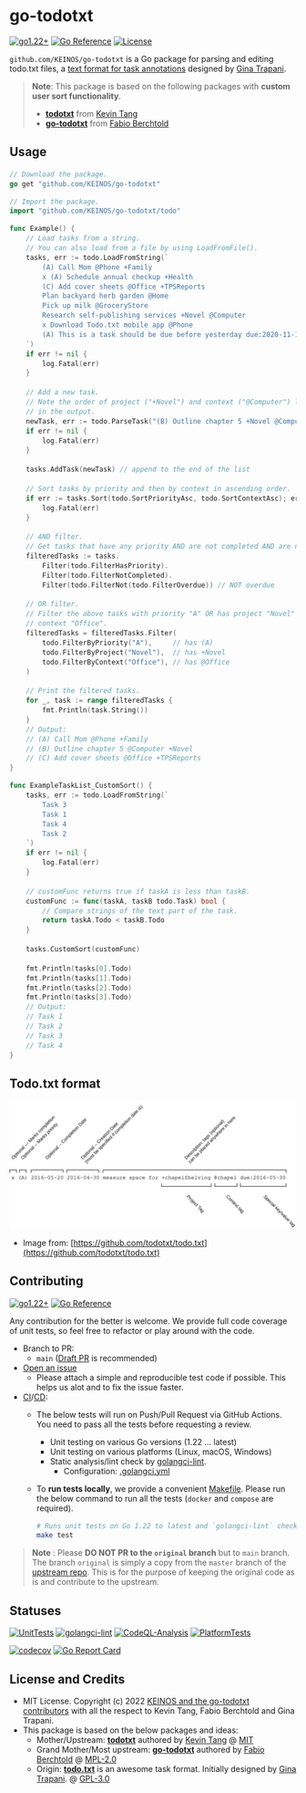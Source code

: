 <!-- markdownlint-disable MD033 MD050 -->
# go-todotxt

[![go1.22+](https://img.shields.io/badge/Go-1.22+-blue?logo=go)](https://github.com/KEINOS/go-todotxt/blob/main/.github/workflows/unit-tests.yml#L81 "Supported versions")
[![Go Reference](https://pkg.go.dev/badge/github.com/KEINOS/go-todotxt.svg)](https://pkg.go.dev/github.com/KEINOS/go-todotxt/todo "View document")
[![License](https://img.shields.io/github/license/KEINOS/go-todotxt)](https://github.com/KEINOS/go-todotxt/blob/master/LICENSE)

`github.com/KEINOS/go-todotxt` is a Go package for parsing and editing todo.txt files, a [text format for task annotations](https://github.com/todotxt/todo.txt) designed by [Gina Trapani](https://github.com/ginatrapani).

> __Note__: This package is based on the following packages with **custom user sort functionality**.
>
> - [**todotxt**](https://github.com/1set/todotxt) from [Kevin Tang](https://github.com/vt128)
> - [**go-todotxt**](https://github.com/JamesClonk/go-todotxt) from [Fabio Berchtold](https://github.com/JamesClonk)

## Usage

```go
// Download the package.
go get "github.com/KEINOS/go-todotxt"
```

```go
// Import the package.
import "github.com/KEINOS/go-todotxt/todo"
```

```go
func Example() {
    // Load tasks from a string.
    // You can also load from a file by using LoadFromFile().
    tasks, err := todo.LoadFromString(`
        (A) Call Mom @Phone +Family
        x (A) Schedule annual checkup +Health
        (C) Add cover sheets @Office +TPSReports
        Plan backyard herb garden @Home
        Pick up milk @GroceryStore
        Research self-publishing services +Novel @Computer
        x Download Todo.txt mobile app @Phone
        (A) This is a task should be due before yesterday due:2020-11-15
    `)
    if err != nil {
        log.Fatal(err)
    }

    // Add a new task.
    // Note the order of project ("+Novel") and context ("@Computer") later
    // in the output.
    newTask, err := todo.ParseTask("(B) Outline chapter 5 +Novel @Computer")
    if err != nil {
        log.Fatal(err)
    }

    tasks.AddTask(newTask) // append to the end of the list

    // Sort tasks by priority and then by context in ascending order.
    if err := tasks.Sort(todo.SortPriorityAsc, todo.SortContextAsc); err != nil {
        log.Fatal(err)
    }

    // AND filter.
    // Get tasks that have any priority AND are not completed AND are not overdue.
    filteredTasks := tasks.
        Filter(todo.FilterHasPriority).
        Filter(todo.FilterNotCompleted).
        Filter(todo.FilterNot(todo.FilterOverdue)) // NOT overdue

    // OR filter.
    // Filter the above tasks with priority "A" OR has project "Novel" OR has
    // context "Office".
    filteredTasks = filteredTasks.Filter(
        todo.FilterByPriority("A"),     // has (A)
        todo.FilterByProject("Novel"),  // has +Novel
        todo.FilterByContext("Office"), // has @Office
    )

    // Print the filtered tasks.
    for _, task := range filteredTasks {
        fmt.Println(task.String())
    }
    // Output:
    // (A) Call Mom @Phone +Family
    // (B) Outline chapter 5 @Computer +Novel
    // (C) Add cover sheets @Office +TPSReports
}
```

```go
func ExampleTaskList_CustomSort() {
    tasks, err := todo.LoadFromString(`
        Task 3
        Task 1
        Task 4
        Task 2
    `)
    if err != nil {
        log.Fatal(err)
    }

    // customFunc returns true if taskA is less than taskB.
    customFunc := func(taskA, taskB todo.Task) bool {
        // Compare strings of the text part of the task.
        return taskA.Todo < taskB.Todo
    }

    tasks.CustomSort(customFunc)

    fmt.Println(tasks[0].Todo)
    fmt.Println(tasks[1].Todo)
    fmt.Println(tasks[2].Todo)
    fmt.Println(tasks[3].Todo)
    // Output:
    // Task 1
    // Task 2
    // Task 3
    // Task 4
}
```

## Todo.txt format

![](https://raw.githubusercontent.com/todotxt/todo.txt/master/description.svg)

- Image from: [https://github.com/todotxt/todo.txt](https://github.com/todotxt/todo.txt)

## Contributing

[![go1.22+](https://img.shields.io/badge/Go-1.22+-blue?logo=go)](https://github.com/KEINOS/go-todotxt/blob/main/.github/workflows/unit-tests.yml#L81 "Supported versions")
[![Go Reference](https://pkg.go.dev/badge/github.com/KEINOS/go-todotxt.svg)](https://pkg.go.dev/github.com/KEINOS/go-todotxt/todo "View document")

Any contribution for the better is welcome. We provide full code coverage of unit tests, so feel free to refactor or play around with the code.

- Branch to PR:
  - `main` ([Draft PR](https://github.blog/2019-02-14-introducing-draft-pull-requests/) is recommended)
- [Open an issue](https://github.com/KEINOS/go-todotxt/issues)
  - Please attach a simple and reproducible test code if possible. This helps us alot and to fix the issue faster.
- [CI](https://en.wikipedia.org/wiki/Continuous_integration)/[CD](https://en.wikipedia.org/wiki/Continuous_delivery):
  - The below tests will run on Push/Pull Request via GitHub Actions. You need to pass all the tests before requesting a review.
    - Unit testing on various Go versions (1.22 ... latest)
    - Unit testing on various platforms (Linux, macOS, Windows)
    - Static analysis/lint check by [golangci-lint](https://golangci-lint.run/).
      - Configuration: [.golangci.yml](./.golangci.yml)
  - To **run tests locally**, we provide a convenient [Makefile](./Makefile). Please run the below command to run all the tests (`docker` and `compose` are required).

    ```bash
    # Runs unit tests on Go 1.22 to latest and `golangci-lint` check.
    make test
    ```

> __Note__ : Please **DO NOT PR to the `original` branch** but to `main` branch. The branch `original` is simply a copy from the `master` branch of the [upstream repo](https://github.com/1set/todotxt). This is for the purpose of keeping the original code as is and contribute to the upstream.

## Statuses

[![UnitTests](https://github.com/KEINOS/go-todotxt/actions/workflows/unit-tests.yml/badge.svg)](https://github.com/KEINOS/go-todotxt/actions/workflows/unit-tests.yml)
[![golangci-lint](https://github.com/KEINOS/go-todotxt/actions/workflows/golangci-lint.yml/badge.svg)](https://github.com/KEINOS/go-todotxt/actions/workflows/golangci-lint.yml)
[![CodeQL-Analysis](https://github.com/KEINOS/go-todotxt/actions/workflows/codeQL-analysis.yml/badge.svg)](https://github.com/KEINOS/go-todotxt/actions/workflows/codeQL-analysis.yml)
[![PlatformTests](https://github.com/KEINOS/go-todotxt/actions/workflows/platform-tests.yml/badge.svg)](https://github.com/KEINOS/go-todotxt/actions/workflows/platform-tests.yml "Tests on Win, macOS and Linux")

[![codecov](https://codecov.io/gh/KEINOS/go-todotxt/branch/main/graph/badge.svg?token=JVY7WUeUFz)](https://codecov.io/gh/KEINOS/go-todotxt)
[![Go Report Card](https://goreportcard.com/badge/github.com/KEINOS/go-todotxt)](https://goreportcard.com/report/github.com/KEINOS/go-todotxt)

## License and Credits

- MIT License. Copyright (c) 2022 [KEINOS and the go-todotxt contributors](https://github.com/KEINOS/go-todotxt/graphs/contributors) with all the respect to Kevin Tang, Fabio Berchtold and Gina Trapani.
- This package is based on the below packages and ideas:
  - Mother/Upstream: [**todotxt**](https://github.com/1set/todotxt) authored by [Kevin Tang](https://github.com/vt128) @ [MIT](https://github.com/1set/todotxt/blob/master/LICENSE)
  - Grand Mother/Most upstream: [**go-todotxt**](https://github.com/JamesClonk/go-todotxt) authored by [Fabio Berchtold](https://github.com/JamesClonk) @ [MPL-2.0](https://github.com/JamesClonk/go-todotxt/blob/master/LICENSE)
  - Origin: [**todo.txt**](https://github.com/todotxt/todo.txt) is an awesome task format. Initially designed by [Gina Trapani](https://github.com/ginatrapani). @ [GPL-3.0](https://github.com/todotxt/todo.txt/blob/master/LICENSE)
